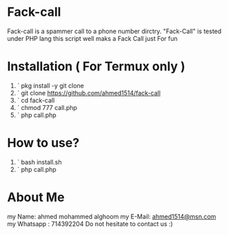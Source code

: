 # Fack-call
Fack-call is a spammer call to a phone number dirctry.
 "Fack-Call" is tested under PHP lang
  this script well maks a Fack Call just For fun
  
# Installation ( For Termux only )
1. ` pkg install -y git clone 
2. ` git clone https://github.com/ahmed1514/fack-call
3. ` cd fack-call 
4. ` chmod 777 call.php
5. ` php call.php


# How to use?
1. ` bash install.sh
2. ` php call.php




# About Me
my Name: 
  ahmed mohammed alghoom
my E-Mail:
ahmed1514@msn.com
my Whatsapp : 714392204
Do not hesitate to contact us :)
